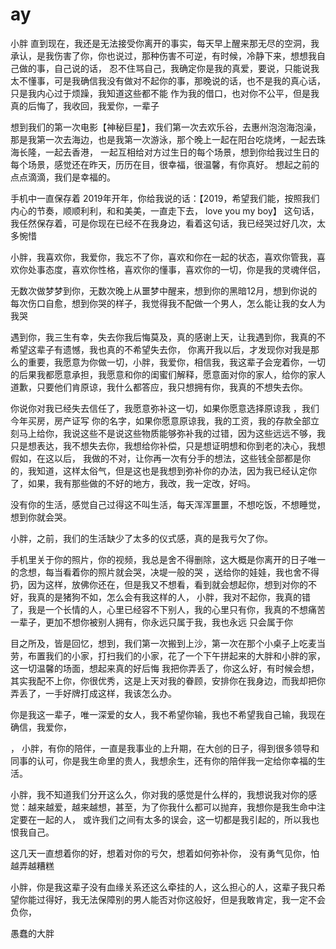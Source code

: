# ay
小胖
直到现在，我还是无法接受你离开的事实，每天早上醒来那无尽的空洞，我承认，是我伤害了你，你也说过，那种伤害不可逆，有时候，冷静下来，想想我自己做的事，自己说的话，
忍不住骂自己，我确定你是我的真爱，要说，只能说我太不懂事，可是我确信我没有做对不起你的事，那晚说的话，也不是我的真心话，只是我内心过于烦躁，我知道这些都不能
作为我的借口，也对你不公平，但是我真的后悔了，我收回，我爱你，一辈子

想到我们的第一次电影【神秘巨星】，我们第一次去欢乐谷，去惠州泡泡海泡澡，那是我第一次去海边，也是我第一次游泳，那个晚上一起在阳台吃烧烤，一起去珠海长隆，一起去香港，
一起互相给对方过生日的每个场景，想到你给我过生日的每个场景，感觉还在昨天，历历在目，很幸福，很温馨，有你真好。
想起之前的点点滴滴，我们是幸福的。


手机中一直保存着 2019年开年，你给我说的话：【2019，希望我们能，按照我们内心的节奏，顺顺利利，和和美美，一直走下去， love you my boy】
这句话，我任然保存着，可是你现在已经不在我身边，看着这句话，我已经哭过好几次，太多惋惜

小胖，我喜欢你，我爱你，我忘不了你，喜欢和你在一起的状态，喜欢你管我，喜欢你处事态度，喜欢你性格，喜欢你的懂事，喜欢你的一切，你是我的灵魂伴侣，



无数次做梦梦到你，无数次晚上从噩梦中醒来，想到你的黑暗12月，想到你说的每次伤口自愈，想到你哭的样子，我觉得我不配做一个男人，怎么能让我的女人为我哭

遇到你，我三生有幸，失去你我后悔莫及，真的感谢上天，让我遇到你，我真的不希望这辈子有遗憾，我也真的不希望失去你，
你离开我以后，才发现你对我是那么的重要，我愿意为你做一切，小胖，我爱你，相信我，我这辈子会宠着你，一切的后果我都愿意承担，我愿意和你的闺蜜们解释，愿意面对你的家人，给你的家人道歉，只要他们肯原谅，我什么都答应，我只想拥有你，我真的不想失去你。

你说你对我已经失去信任了，我愿意弥补这一切，如果你愿意选择原谅我 ，我们今年买房，房产证写
你的名字，如果你愿意原谅我，我的工资，我的存款全部立刻马上给你，我说这些不是说这些物质能够弥补我的过错，因为这些远远不够，我只是想表达，我不想失去你，我想给你补偿，只是想证明想和你到老的决心，我想假如，在这以后，
我做的不对，让你再一次有分手的想法，这些钱全部都是你的，我知道，这样太俗气，但是这也是我想到弥补你的办法，因为我已经认定你了，如果，我有那些做的不好的地方，我改，我一定改，好吗。


没有你的生活，感觉自己过得这不叫生活，每天浑浑噩噩，不想吃饭，不想睡觉，想到你就会哭。

小胖，之前，我们的生活缺少了太多的仪式感，真的是我亏欠了你。


手机里关于你的照片，你的视频，我总是舍不得删除，这大概是你离开的日子唯一的念想，每当看着你的照片就会哭，决堤一般的哭
，送给你的娃娃，我也舍不得扔，因为这样，放佛你还在，但是我又不想看，看到就会想起你，想到对你的不好，我真的是猪狗不如，怎么会有我这样的人，
小胖，我对不起你，我真的错了，我是一个长情的人，心里已经容不下别人，我的心里只有你，我真的不想痛苦一辈子，更加不想你被别人拥有，你永远只属于我，我也永远
只会属于你



目之所及，皆是回忆，想到，我们第一次搬到上沙，第一次在那个小桌子上吃麦当劳，布置我们的小家，打扫我们的小家，花了一个下午拼起来的大胖和小胖的家，这一切温馨的场面，想起来真的好后悔
我把你弄丢了，你这么好，有时候会想，其实我配不上你，你很优秀，这是上天对我的眷顾，安排你在我身边，而我却把你弄丢了，一手好牌打成这样，我该怎么办。

你是我这一辈子，唯一深爱的女人，我不希望你输，我也不希望我自己输，我现在确信，我爱你，

，
小胖，有你的陪伴，一直是我事业的上升期，在大创的日子，得到很多领导和同事的认可，你是我生命里的贵人，我想余生，还有你的陪伴我一定给你幸福的生活。


小胖，我不知道我们分开这么久，你对我的感觉是什么样的，我想说我对你的感觉：越来越爱，越来越想，甚至，为了你我什么都可以抛弃，我想你是我生命中注定要在一起的人，
或许我们之间有太多的误会，这一切都是我引起的，所以我也恨我自己。


这几天一直想着你的好，想着对你的亏欠，想着如何弥补你，
没有勇气见你，怕越弄越糟糕

小胖，你是我这辈子没有血缘关系还这么牵挂的人，这么担心的人，这辈子我只希望你能过得好，我无法保障别的男人能否对你这般好，但是我敢肯定，我一定不会负你，





愚蠢的大胖
